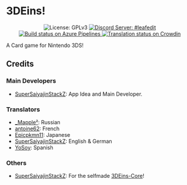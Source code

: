 # 3DEins!
<p align="center">
  <img src="https://img.shields.io/badge/License-GPLv3-informational.svg" alt="License: GPLv3">
  <a href="https://discord.gg/KDJCfGF">
    <img src="https://img.shields.io/badge/Discord-%233deins-7289DA" alt="Discord Server: #leafedit">
  </a>
  <a href="https://dev.azure.com/Universal-Team/Builds/_build?definitionId=15">
    <img src="https://dev.azure.com/Universal-Team/Builds/_apis/build/status/Universal-Team.3DEins?branchName=master" alt="Build status on Azure Pipelines">
  </a>
  <a href="https://crowdin.com/project/3deins">
    <img src="https://badges.crowdin.net/3deins/localized.svg" alt="Translation status on Crowdin">
  </a>
</p>

A Card game for Nintendo 3DS!

## Credits
### Main Developers
- [SuperSaiyajinStackZ](https://github.com/SuperSaiyajinStackZ): App Idea and Main Developer.
### Translators
- [_Mapple²](https://gitlab.com/of228lo): Russian
- [antoine62](https://github.com/antoine62): French
- [Epicpkmn11](https://github.com/Epicpkmn11): Japanese
- [SuperSaiyajinStackZ](https://github.com/SuperSaiyajinStackZ): English & German
- [YoSoy](https://twitter.com/riku200): Spanish
### Others
- [SuperSaiyajinStackZ](https://github.com/SuperSaiyajinStackZ): For the selfmade [3DEins-Core](https://github.com/SuperSaiyajinStackZ/3DEins-Core)!
